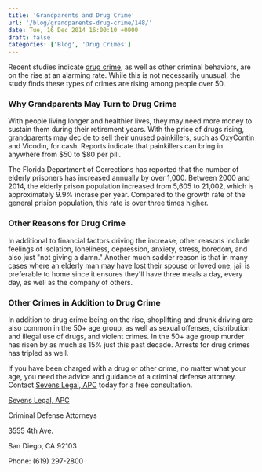 ```yaml
---
title: 'Grandparents and Drug Crime'
url: '/blog/grandparents-drug-crime/148/'
date: Tue, 16 Dec 2014 16:00:10 +0000
draft: false
categories: ['Blog', 'Drug Crimes']
---
```


Recent studies indicate [drug crime](https://www.sevenslegal.com/ "Sevens Legal, APC"), as well as other criminal behaviors, are on the rise at an alarming rate. While this is not necessarily unusual, the study finds these types of crimes are rising among people over 50.

### Why Grandparents May Turn to Drug Crime

With people living longer and healthier lives, they may need more money to sustain them during their retirement years. With the price of drugs rising, grandparents may decide to sell their unused painkillers, such as OxyContin and Vicodin, for cash. Reports indicate that painkillers can bring in anywhere from $50 to $80 per pill.

The Florida Department of Corrections has reported that the number of elderly prisoners has increased annually by over 1,000. Between 2000 and 2014, the elderly prison population increased from 5,605 to 21,002, which is approximately 9.9% incrase per year. Compared to the growth rate of the general prision population, this rate is over three times higher.

### Other Reasons for Drug Crime

In additional to financial factors driving the increase, other reasons include feelings of isolation, loneliness, depression, anxiety, stress, boredom, and also just "not giving a damn." Another much sadder reason is that in many cases where an elderly man may have lost their spouse or loved one, jail is preferable to home since it ensures they'll have three meals a day, every day, as well as the company of others.

### Other Crimes in Addition to Drug Crime

In addition to drug crime being on the rise, shoplifting and drunk driving are also common in the 50+ age group, as well as sexual offenses, distribution and illegal use of drugs, and violent crimes. In the 50+ age group murder has risen by as much as 15% just this past decade. Arrests for drug crimes has tripled as well.

If you have been charged with a drug or other crime, no matter what your age, you need the advice and guidance of a criminal defense attorney. Contact [Sevens Legal, APC](https://www.sevenslegal.com/ "Sevens Legal, APC") today for a free consultation.

[Sevens Legal, APC](https://www.sevenslegal.com/ "Sevens Legal, APC")

Criminal Defense Attorneys

3555 4th Ave.

San Diego, CA 92103

Phone: (619) 297-2800
